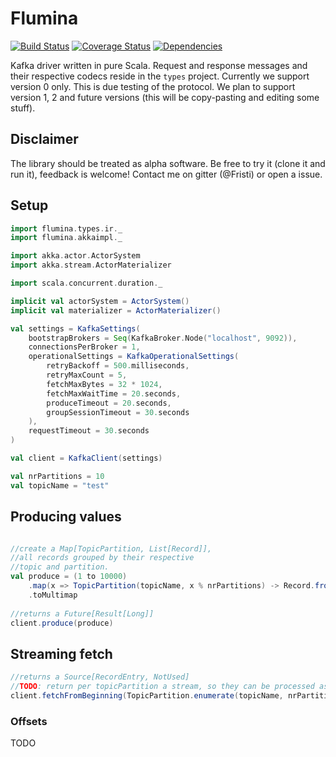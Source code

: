 Flumina
===

[![Build Status](https://travis-ci.org/vectos/flumina.svg)](https://travis-ci.org/vectos/flumina)
[![Coverage Status](https://coveralls.io/repos/github/vectos/flumina/badge.svg?branch=master)](https://coveralls.io/github/vectos/flumina?branch=master)
[![Dependencies](https://app.updateimpact.com/badge/762391907245625344/flumina.svg?config=runtime)](https://app.updateimpact.com/latest/762391907245625344/flumina)

Kafka driver written in pure Scala. Request and response messages and their respective codecs reside in the `types` project. Currently we support version 0 only. This is due testing of the protocol. We plan to support version 1, 2 and future versions (this will be copy-pasting and editing some stuff).

## Disclaimer

The library should be treated as alpha software. Be free to try it (clone it and run it), feedback is welcome! Contact me on gitter (@Fristi) or open a issue.

## Setup

```scala
import flumina.types.ir._
import flumina.akkaimpl._

import akka.actor.ActorSystem
import akka.stream.ActorMaterializer

import scala.concurrent.duration._

implicit val actorSystem = ActorSystem()
implicit val materializer = ActorMaterializer()

val settings = KafkaSettings(
    bootstrapBrokers = Seq(KafkaBroker.Node("localhost", 9092)),
    connectionsPerBroker = 1,
    operationalSettings = KafkaOperationalSettings(
        retryBackoff = 500.milliseconds,
        retryMaxCount = 5,
        fetchMaxBytes = 32 * 1024,
        fetchMaxWaitTime = 20.seconds,
        produceTimeout = 20.seconds,
        groupSessionTimeout = 30.seconds
    ),
    requestTimeout = 30.seconds
)

val client = KafkaClient(settings)

val nrPartitions = 10
val topicName = "test"
```

## Producing values

```scala

//create a Map[TopicPartition, List[Record]], 
//all records grouped by their respective 
//topic and partition. 
val produce = (1 to 10000)
    .map(x => TopicPartition(topicName, x % nrPartitions) -> Record.fromUtf8StringValue(s"Hello world $x"))
    .toMultimap
    
//returns a Future[Result[Long]]
client.produce(produce)
```

## Streaming fetch

```scala
//returns a Source[RecordEntry, NotUsed]
//TODO: return per topicPartition a stream, so they can be processed async
client.fetchFromBeginning(TopicPartition.enumerate(topicName, nrPartitions))
```

### Offsets

TODO